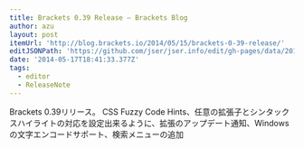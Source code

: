 ```yaml
---
title: Brackets 0.39 Release – Brackets Blog
author: azu
layout: post
itemUrl: 'http://blog.brackets.io/2014/05/15/brackets-0-39-release/'
editJSONPath: 'https://github.com/jser/jser.info/edit/gh-pages/data/2014/05/index.json'
date: '2014-05-17T18:41:33.377Z'
tags:
  - editor
  - ReleaseNote
---
```

Brackets 0.39リリース。
CSS Fuzzy Code Hints、任意の拡張子とシンタックスハイライトの対応を設定出来るように、拡張のアップデート通知、Windowsの文字エンコードサポート、検索メニューの追加
